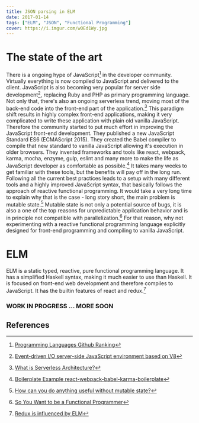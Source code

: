 ```yaml
---
title: JSON parsing in ELM
date: 2017-01-14
tags: ["ELM", "JSON", "Functional Programming"]
cover: https://i.imgur.com/wOEd1Wy.jpg
---
```


# The state of the art
There is a ongoing hype of JavaScript[^1] in the developer community. Virtually everything is now compiled to JavaScript and delivered to the client. JavaScript is also becoming very popular for server side development[^2], replacing Ruby and PHP as primary programming language. Not only that, there's also an ongoing serverless trend, moving most of the back-end code into the front-end part of the application.[^3] This paradigm shift results in highly complex front-end applications, making it very complicated to write these application with plain old vanilla JavaScript. Therefore the community started to put much effort in improving the JavaScript front-end development. They published a new JavaScript Standard ES6 (ECMAScript 2015). They created the Babel compiler to compile that new standard to vanilla JavaScript allowing it's execution in older browsers. They invented frameworks and tools like react, webpack, karma, mocha, enzyme, gulp, eslint and many more to make the life as JavaScript developer as comfortable as possible.[^5] It takes many weeks to get familiar with these tools, but the benefits will pay off in the long run. Following all the current best practices leads to a setup with many different tools and a highly improved JavaScript syntax, that basically follows the approach of reactive functional programming. It would take a very long time to explain why that is the case - long story short, the main problem is mutable state.[^8] Mutable state is not only a potential source of bugs, it is also a one of the top reasons for unpredictable application behavior and is in principle not compatible with parallelization.[^6] For that reason, why not experimenting with a reactive functional programming language explicitly designed for front-end programming and compiling to vanilla JavaScript.

# ELM
ELM is a static typed, reactive, pure functional programming language. It has a simplified Haskell syntax, making it much easier to use than Haskell. It is focused on front-end web development and therefore compiles to JavaScript. It has the builtin features of react and redux.[^7]

### WORK IN PROGRESS ... MORE SOON

<!-- ### WIP
```elm
import Html exposing (..)
import Http
import Json.Decode exposing (..)

type alias ProgrammingLanguage = {
  name : String,
  year : String,
  quarter: String,
  count : String
}

type alias Model =
  {
    languageList : List ProgrammingLanguage
  }

type Msg =
  MorePlease | NewLang (Result Http.Error (List ProgrammingLanguage))

main : Program Never Model Msg
main = Html.program
    {
      init = init
    , view = view
    , update = update
    , subscriptions = subscriptions
    }

emptyList : List ProgrammingLanguage
emptyList = [ { name = "", year = "", quarter = "", count = "" } ]

init : (Model, Cmd Msg)
init = (Model emptyList, getProgrammingLanguages)

update : Msg -> Model -> (Model, Cmd Msg)
update msg model =
  case msg of
    MorePlease ->
      (model, getProgrammingLanguages)
    NewLang (Ok newUrl) ->
      (Model newUrl, Cmd.none)
    NewLang (Err _) ->
      (model, Cmd.none)

toHtmlList : List ProgrammingLanguage -> Html msg
toHtmlList strings =
  ul [] (List.map toLi strings)

toLi : ProgrammingLanguage -> Html msg
toLi lang =
  li [] [ text (
  lang.name ++ " " ++
  lang.year ++ " " ++
  lang.quarter ++ " " ++
  lang.count )]

view : Model -> Html Msg
view model =
  toHtmlList model.languageList

subscriptions : Model -> Sub Msg
subscriptions model =
  Sub.none

getProgrammingLanguages : Cmd Msg
getProgrammingLanguages =
  let url = "http://localhost:23322/test123.json"
  in Http.send NewLang (Http.get url langListDecoder)

langDecoder: Decoder ProgrammingLanguage
langDecoder = map4 ProgrammingLanguage
    (field "name" string)
    (field "year" string)
    (field "quarter" string)
    (field "count" string)

langListDecoder : Decoder (List ProgrammingLanguage)
langListDecoder = Json.Decode.list langDecoder
``` -->
## References
[^1]: [Programming Languages Github Ranking](https://madnight.github.io/githut)
[^2]: [Event-driven I/O server-side JavaScript environment based on V8](https://en.wikipedia.org/wiki/Node.js)
[^3]: [What is Serverless Architecture?](https://medium.com/@PaulDJohnston/what-is-serverless-architecture-43b9ea4babca#.5adec3yz0)
[^4]: [Destructuring: What, Why and How - Part 1 of ES6 JavaScript Features]( https://www.youtube.com/watch?v=PB_d3uBkQPs)
[^5]: [Boilerplate Example react-webpack-babel-karma-boilerplate](https://github.com/madnight/react-webpack-babel-karma-boilerplate)
[^6]: [So You Want to be a Functional Programmer]( https://medium.com/@cscalfani/so-you-want-to-be-a-functional-programmer-part-1-1f15e387e536#.wu667z5wl)
[^7]: [Redux is influenced by ELM](https://github.com/reactjs/redux#Influences)
[^8]: [How can you do anything useful without mutable state?]( http://stackoverflow.com/questions/1020653/how-can-you-do-anything-useful-without-mutable-state)
